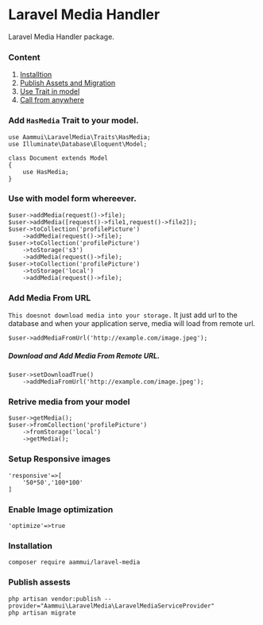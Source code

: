 # Laravel Media Handler
Laravel Media Handler package.

### Content
1. [Installtion](https://github.com/bedus-creation/laravel-media#installation)
2. [Publish Assets and Migration](https://github.com/bedus-creation/laravel-media#publish-assests)
3. [Use Trait in model](https://github.com/bedus-creation/laravel-media#add-hasmedia-trait-to-your-model)
4. [Call from anywhere](https://github.com/bedus-creation/laravel-media#use-with-model-form-whereever)

### Add ```HasMedia``` Trait to your model.
```
use Aammui\LaravelMedia\Traits\HasMedia;
use Illuminate\Database\Eloquent\Model;

class Document extends Model
{
    use HasMedia;
}
```
### Use with model form whereever.
```
$user->addMedia(request()->file);
$user->addMedia([request()->file1,request()->file2]);
$user->toCollection('profilePicture')
    ->addMedia(request()->file);
$user->toCollection('profilePicture')
    ->toStorage('s3')
    ->addMedia(request()->file);
$user->toCollection('profilePicture')
    ->toStorage('local')
    ->addMedia(request()->file);
```
### Add Media From URL
```This doesnot download media into your storage.``` It just add url to the database and when your application serve, media will load from remote url.
```
$user->addMediaFromUrl('http://example.com/image.jpeg');
```
##### Download and Add Media From Remote URL.
```
$user->setDownloadTrue()
    ->addMediaFromUrl('http://example.com/image.jpeg');
```

### Retrive media from your model
```
$user->getMedia();
$user->fromCollection('profilePicture')
    ->fromStorage('local')
    ->getMedia();
```
### Setup Responsive images
```
'responsive'=>[
    '50*50','100*100'
]
```
### Enable Image optimization
```
'optimize'=>true
```

### Installation
```
composer require aammui/laravel-media
```
### Publish assests
```
php artisan vendor:publish --provider="Aammui\LaravelMedia\LaravelMediaServiceProvider"
php artisan migrate
```